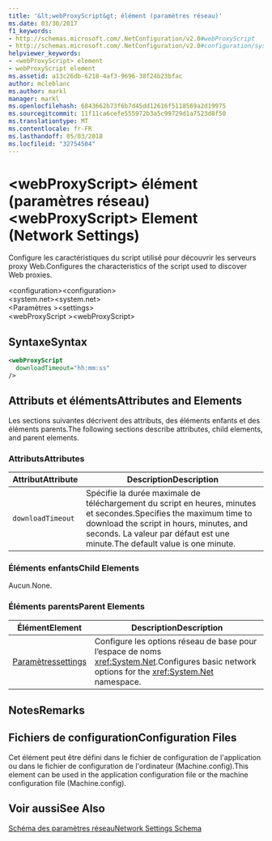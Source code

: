 ```yaml
---
title: '&lt;webProxyScript&gt; élément (paramètres réseau)'
ms.date: 03/30/2017
f1_keywords:
- http://schemas.microsoft.com/.NetConfiguration/v2.0#webProxyScript
- http://schemas.microsoft.com/.NetConfiguration/v2.0#configuration/system.net/settings/webProxyScript
helpviewer_keywords:
- <webProxyScript> element
- webProxyScript element
ms.assetid: a13c26db-6218-4af3-9696-38f24b23bfac
author: mcleblanc
ms.author: markl
manager: markl
ms.openlocfilehash: 6843662b73f6b7d45dd12616f5118569a2d19975
ms.sourcegitcommit: 11f11ca6cefe555972b3a5c99729d1a7523d8f50
ms.translationtype: MT
ms.contentlocale: fr-FR
ms.lasthandoff: 05/03/2018
ms.locfileid: "32754504"
---
```

# <a name="ltwebproxyscriptgt-element-network-settings"></a><span data-ttu-id="abcef-102">&lt;webProxyScript&gt; élément (paramètres réseau)</span><span class="sxs-lookup"><span data-stu-id="abcef-102">&lt;webProxyScript&gt; Element (Network Settings)</span></span>
<span data-ttu-id="abcef-103">Configure les caractéristiques du script utilisé pour découvrir les serveurs proxy Web.</span><span class="sxs-lookup"><span data-stu-id="abcef-103">Configures the characteristics of the script used to discover Web proxies.</span></span>  
  
 <span data-ttu-id="abcef-104">\<configuration></span><span class="sxs-lookup"><span data-stu-id="abcef-104">\<configuration></span></span>  
<span data-ttu-id="abcef-105">\<system.net></span><span class="sxs-lookup"><span data-stu-id="abcef-105">\<system.net></span></span>  
<span data-ttu-id="abcef-106">\<Paramètres ></span><span class="sxs-lookup"><span data-stu-id="abcef-106">\<settings></span></span>  
<span data-ttu-id="abcef-107">\<webProxyScript ></span><span class="sxs-lookup"><span data-stu-id="abcef-107">\<webProxyScript></span></span>  
  
## <a name="syntax"></a><span data-ttu-id="abcef-108">Syntaxe</span><span class="sxs-lookup"><span data-stu-id="abcef-108">Syntax</span></span>  
  
```xml  
<webProxyScript  
  downloadTimeout="hh:mm:ss"  
/>  
```  
  
## <a name="attributes-and-elements"></a><span data-ttu-id="abcef-109">Attributs et éléments</span><span class="sxs-lookup"><span data-stu-id="abcef-109">Attributes and Elements</span></span>  
 <span data-ttu-id="abcef-110">Les sections suivantes décrivent des attributs, des éléments enfants et des éléments parents.</span><span class="sxs-lookup"><span data-stu-id="abcef-110">The following sections describe attributes, child elements, and parent elements.</span></span>  
  
### <a name="attributes"></a><span data-ttu-id="abcef-111">Attributs</span><span class="sxs-lookup"><span data-stu-id="abcef-111">Attributes</span></span>  
  
|<span data-ttu-id="abcef-112">Attribut</span><span class="sxs-lookup"><span data-stu-id="abcef-112">Attribute</span></span>|<span data-ttu-id="abcef-113">Description</span><span class="sxs-lookup"><span data-stu-id="abcef-113">Description</span></span>|  
|---------------|-----------------|  
|`downloadTimeout`|<span data-ttu-id="abcef-114">Spécifie la durée maximale de téléchargement du script en heures, minutes et secondes.</span><span class="sxs-lookup"><span data-stu-id="abcef-114">Specifies the maximum time to download the script in hours, minutes, and seconds.</span></span> <span data-ttu-id="abcef-115">La valeur par défaut est une minute.</span><span class="sxs-lookup"><span data-stu-id="abcef-115">The default value is one minute.</span></span>|  
  
### <a name="child-elements"></a><span data-ttu-id="abcef-116">Éléments enfants</span><span class="sxs-lookup"><span data-stu-id="abcef-116">Child Elements</span></span>  
 <span data-ttu-id="abcef-117">Aucun.</span><span class="sxs-lookup"><span data-stu-id="abcef-117">None.</span></span>  
  
### <a name="parent-elements"></a><span data-ttu-id="abcef-118">Éléments parents</span><span class="sxs-lookup"><span data-stu-id="abcef-118">Parent Elements</span></span>  
  
|<span data-ttu-id="abcef-119">Élément</span><span class="sxs-lookup"><span data-stu-id="abcef-119">Element</span></span>|<span data-ttu-id="abcef-120">Description</span><span class="sxs-lookup"><span data-stu-id="abcef-120">Description</span></span>|  
|-------------|-----------------|  
|[<span data-ttu-id="abcef-121">Paramètres</span><span class="sxs-lookup"><span data-stu-id="abcef-121">settings</span></span>](../../../../../docs/framework/configure-apps/file-schema/network/settings-element-network-settings.md)|<span data-ttu-id="abcef-122">Configure les options réseau de base pour l’espace de noms <xref:System.Net>.</span><span class="sxs-lookup"><span data-stu-id="abcef-122">Configures basic network options for the <xref:System.Net> namespace.</span></span>|  
  
## <a name="remarks"></a><span data-ttu-id="abcef-123">Notes</span><span class="sxs-lookup"><span data-stu-id="abcef-123">Remarks</span></span>  
  
## <a name="configuration-files"></a><span data-ttu-id="abcef-124">Fichiers de configuration</span><span class="sxs-lookup"><span data-stu-id="abcef-124">Configuration Files</span></span>  
 <span data-ttu-id="abcef-125">Cet élément peut être défini dans le fichier de configuration de l'application ou dans le fichier de configuration de l'ordinateur (Machine.config).</span><span class="sxs-lookup"><span data-stu-id="abcef-125">This element can be used in the application configuration file or the machine configuration file (Machine.config).</span></span>  
  
## <a name="see-also"></a><span data-ttu-id="abcef-126">Voir aussi</span><span class="sxs-lookup"><span data-stu-id="abcef-126">See Also</span></span>  
 [<span data-ttu-id="abcef-127">Schéma des paramètres réseau</span><span class="sxs-lookup"><span data-stu-id="abcef-127">Network Settings Schema</span></span>](../../../../../docs/framework/configure-apps/file-schema/network/index.md)
